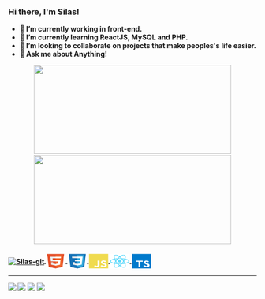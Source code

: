 ### Hi there, I'm Silas!<strong/>
- 🔭 I’m currently working in front-end.
- 🌱 I’m currently learning ReactJS, MySQL and PHP.
- 👯 I’m looking to collaborate on projects that make peoples's life easier.
- 💬 Ask me about Anything!

<div align="center">
  <a href="https://github.com/SilasFas">
  <img height="180em" width="400em" src="https://github-readme-stats.vercel.app/api?username=SilasFas&show_icons=true&theme=dracula&include_all_commits=true&count_private=true"/>
       <img height="180em" width="400em" src="https://github-readme-stats.vercel.app/api/top-langs/?username=SilasFas&layout=compact&langs_count=7&theme=dracula"/>
</div>

<div style="display: inline_block"><br>
  <img align="center" alt="Silas-git" height="30" width="40" src="https://cdn.jsdelivr.net/gh/devicons/devicon/icons/git/git-plain.svg"/>        
  <img align="center" alt="Silas-HTML" height="30" width="40" src="https://raw.githubusercontent.com/devicons/devicon/master/icons/html5/html5-original.svg">
  <img align="center" alt="Silas-CSS" height="30" width="40" src="https://raw.githubusercontent.com/devicons/devicon/master/icons/css3/css3-original.svg">
  <img align="center" alt="Silas-Js" height="30" width="40" src="https://raw.githubusercontent.com/devicons/devicon/master/icons/javascript/javascript-plain.svg">
  <img align="center" alt="Silas-React" height="30" width="40" src="https://raw.githubusercontent.com/devicons/devicon/master/icons/react/react-original.svg">
  <img align="center" alt="Silas-Ts" height="30" width="40" src="https://raw.githubusercontent.com/devicons/devicon/master/icons/typescript/typescript-plain.svg">
  
---
<a href = "mailto:silasfas7@gmail.com"><img src="https://img.shields.io/badge/-Gmail-%23333?style=for-the-badge&logo=gmail&logoColor=white" target="_blank"></a>
<a href="https://www.linkedin.com/in/silas-ferreira-arlindo-dos-santos-79791088/" target="_blank"><img src="https://img.shields.io/badge/-LinkedIn-%230077B5?style=for-the-badge&logo=linkedin&logoColor=white" target="_blank"></a>
<a href = "mailto:silasfas@hotmail.com"><img src="https://img.shields.io/badge/Microsoft_Outlook-0078D4?style=for-the-badge&logo=microsoft-outlook&logoColor=white" target="_blank"></a>
<img src="https://cdn.jsdelivr.net/gh/devicons/devicon/icons/mysql/mysql-original-wordmark.svg" />
</div>
